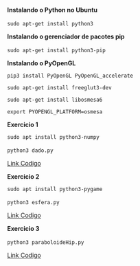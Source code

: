 
**Instalando o Python no Ubuntu**&nbsp;


```sudo apt-get install python3```
&nbsp;



**Instalando o gerenciador de pacotes pip**
&nbsp;


```sudo apt-get install python3-pip```
&nbsp;



**Instalando o PyOpenGL**&nbsp;


```pip3 install PyOpenGL PyOpenGL_accelerate```

```sudo apt-get install freeglut3-dev```

```sudo apt-get install libosmesa6```

```export PYOPENGL_PLATFORM=osmesa```


**Exercicio 1**&nbsp;

```sudo apt install python3-numpy```

```python3 dado.py```&nbsp;

[Link Codigo](https://github.com/PedroAlpis/TrabalhosComputacaoGrafica/tree/main/LISTA_02/Exercicio1)
&nbsp;

**Exercicio 2**&nbsp;

```sudo apt install python3-pygame```

```python3 esfera.py```&nbsp;

[Link Codigo]()
&nbsp;



**Exercicio 3**&nbsp;

```python3 paraboloideHip.py```&nbsp;

[Link Codigo](https://github.com/PedroAlpis/TrabalhosComputacaoGrafica/tree/main/LISTA_02/Exercicio3)

